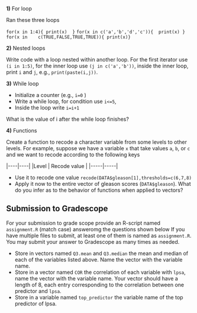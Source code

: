 
**1)** For loop

Ran these three loops

`for(x in 1:4){ print(x)  }`
`for(x in c('a','b','d','c')){  print(x) }`
`for(x in    c(TRUE,FALSE,TRUE,TRUE)){ print(x)}`


**2)** Nested loops

Write code with a loop nested within another loop. For the first iterator use `(i in 1:5)`, for the inner loop use `(j in c('a','b'))`, inside the inner loop, print `i` and `j`, e.g., `print(paste(i,j))`. 


**3)** While loop

   - Initialize a counter (e.g., `i=0` )
   - Write a while loop, for condition use `i<=5`,
   - Inside the loop write `i=i+1`

 What is the value of i after the while loop finishes? 
 
 
**4)** Functions 
  
Create a function to recode a character variable from some levels to other levels. For example, suppose we have a variable `x` that take values `a`, `b`, or `c` and we want to recode according to the following keys

|----|----|
|Level | Recode value |
|-----|-----|


  - Use it to recode one value `recode(DATA$gleason[1],thresholds=c(6,7,8)`
  - Apply it now to the entire vector of gleason scores (`DATA$gleason`). What do you infer as to the behavior of functions when applied to vectors?


 ## Submission to Gradescope

For your submission to grade scope provide an R-script named `assignment.R` (match case) answeromg the questions shown below If you have multiple files to submit, at least one of them is named as `assignment.R`. You may submit your answer to Gradescope as many times as needed.

  - Store in vectors named `Q3.mean` and `Q3.median` the mean and median of each of the variables listed above. Name the vector with the variable name.
  - Store in  a vector named `COR` the correlation of each variable with `lpsa`, name the vector with the variable name. Your vector should have a length of 8, each entry corresponding to the correlation between one predictor and `lpsa`.
  - Store in a variable named `top_predictor` the variable name of the top predictor of lpsa.

